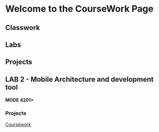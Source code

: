 <html>
<body>
  <h1>Welcome to the CourseWork Page</h1>
  
  <h2>Classwork</h2>
  <p></p>
  <h2>Labs</h2>
  <p></p>
  <h2>Projects</h2>
  <p></p>
  <h2>LAB 2 - Mobile Architecture and development tool</h2>
  <h4>MODE 4201>
  <h3>Projects</h3>
  <a href="lab2q3.md">Coursework</a>
  </body>
</html>
